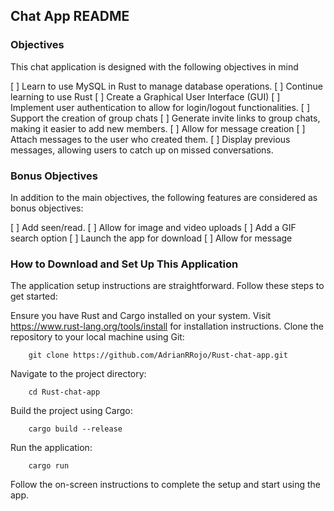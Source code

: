 ## Chat App README

### Objectives
This chat application is designed with the following objectives in mind

[ ] Learn to use MySQL in Rust to manage database operations.
[ ] Continue learning to use Rust
[ ] Create a Graphical User Interface (GUI)
[ ] Implement user authentication to allow for login/logout functionalities.
[ ] Support the creation of group chats
[ ] Generate invite links to group chats, making it easier to add new members.
[ ] Allow for message creation
[ ] Attach messages to the user who created them.
[ ] Display previous messages, allowing users to catch up on missed conversations.

### Bonus Objectives
In addition to the main objectives, the following features are considered as bonus objectives:

[ ] Add seen/read.
[ ] Allow for image and video uploads
[ ] Add a GIF search option
[ ] Launch the app for download
[ ] Allow for message

### How to Download and Set Up This Application
The application setup instructions are straightforward. Follow these steps to get started:

Ensure you have Rust and Cargo installed on your system. Visit <a href="https://www.rust-lang.org/tools/install" target="_blank">https://www.rust-lang.org/tools/install</a> for installation instructions.
Clone the repository to your local machine using Git:
```
    git clone https://github.com/AdrianRRojo/Rust-chat-app.git
```
Navigate to the project directory:
```
    cd Rust-chat-app
```
Build the project using Cargo:
```
    cargo build --release
```
Run the application:
```
    cargo run
```
Follow the on-screen instructions to complete the setup and start using the app.

